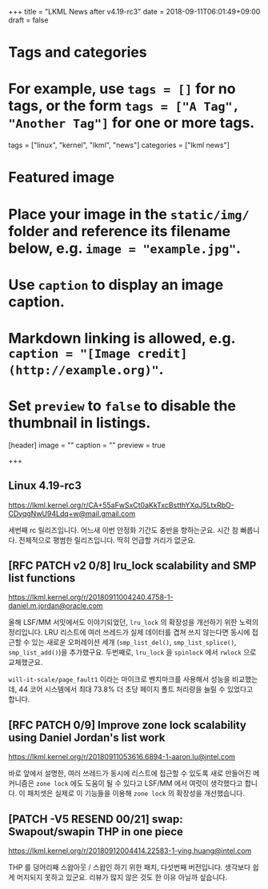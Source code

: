 +++
title = "LKML News after v4.19-rc3"
date = 2018-09-11T06:01:49+09:00
draft = false

# Tags and categories
# For example, use `tags = []` for no tags, or the form `tags = ["A Tag", "Another Tag"]` for one or more tags.
tags = ["linux", "kernel", "lkml", "news"]
categories = ["lkml news"]

# Featured image
# Place your image in the `static/img/` folder and reference its filename below, e.g. `image = "example.jpg"`.
# Use `caption` to display an image caption.
#   Markdown linking is allowed, e.g. `caption = "[Image credit](http://example.org)"`.
# Set `preview` to `false` to disable the thumbnail in listings.
[header]
image = ""
caption = ""
preview = true

+++

Linux 4.19-rc3
--------------

https://lkml.kernel.org/r/CA+55aFwSxCt0aKkTxcBstthYXqJ5LtxRbO-CDyqgNwU94Ldq+w@mail.gmail.com

세번째 rc 릴리즈입니다.  어느새 이번 안정화 기간도 중반을 향하는군요.  시간 참
빠릅니다.  전체적으로 평범한 릴리즈입니다.  딱히 언급할 거리가 없군요.


[RFC PATCH v2 0/8] lru_lock scalability and SMP list functions
--------------------------------------------------------------

https://lkml.kernel.org/r/20180911004240.4758-1-daniel.m.jordan@oracle.com

올해 LSF/MM 서밋에서도 이야기되었던, `lru_lock` 의 확장성을 개선하기 위한
노력의 정리입니다.  LRU 리스트에 여러 쓰레드가 실제 데이터를 겹쳐 쓰지 않는다면
동시에 접근할 수 있는 새로운 오퍼레이션 세개 (`smp_list_del()`,
`smp_list_splice()`, `smp_list_add()`)을 추가했구요.  두번째로, `lru_lock` 을
`spinlock` 에서 `rwlock` 으로 교체했군요.

`will-it-scale/page_fault1` 이라는 마이크로 벤치마크를 사용해서 성능을
비교했는데, 44 코어 시스템에서 최대 73.8% 더 초당 페이지 폴트 처리량을 늘릴 수
있었다고 합니다.


[RFC PATCH 0/9] Improve zone lock scalability using Daniel Jordan's list work
-----------------------------------------------------------------------------

https://lkml.kernel.org/r/20180911053616.6894-1-aaron.lu@intel.com

바로 앞에서 설명한, 여러 쓰레드가 동시에 리스트에 접근할 수 있도록 새로
만들어진 메커니즘은 `zone lock` 에도 도움이 될 수 있다고 LSF/MM 에서 여럿이
생각했다고 합니다.  이 패치셋은 실제로 이 기능들을 이용해 `zone lock` 의
확장성을 개선했습니다.


[PATCH -V5 RESEND 00/21] swap: Swapout/swapin THP in one piece
--------------------------------------------------------------

https://lkml.kernel.org/r/20180912004414.22583-1-ying.huang@intel.com

THP 를 덩어리째 스왑아웃 / 스왑인 하기 위한 패치, 다섯번째 버전입니다.
생각보다 쉽게 머지되지 못하고 있군요.  리뷰가 많지 않은 것도 한 이유 아닐까
싶습니다.
